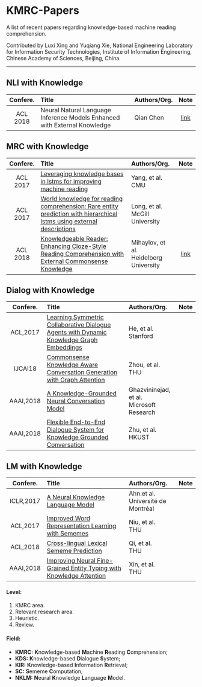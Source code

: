 # KMRC-Papers

A list of recent papers regarding knowledge-based machine reading comprehension.

Contributed by Luxi Xing and Yuqiang Xie, National Engineering Laboratory for Information Security Technologies, Institute of Information Engineering, Chinese Academy of Sciences, Beijing, China. 

-------

## NLI with Knowledge

| Confere.   | Title | Authors/Org. | Note |
| :--------: | :---  | :----------- | :---:|
| ACL<br>2018 | Neural Natural Language Inference Models Enhanced with External Knowledge | Qian Chen | [link](https://github.com/XingLuxi/KMRC-Papers/blob/master/note/kim.md) |
 
## MRC with Knowledge

| Confere.   | Title | Authors/Org. | Note |
| :---------: | :--- | :----------- | :---:|
| ACL<br>2017   | [Leveraging knowledge bases in lstms for improving machine reading](https://doi.org/10.18653/v1/P17-1132)   | Yang, et al.<br>CMU | |
| ACL<br>2017   | [World knowledge for reading comprehension: Rare entity prediction with hierarchical lstms using external descriptions](http://www.aclweb.org/anthology/D17-1086)  | Long, et al.<br>McGill University| |
| ACL<br>2018   | [Knowledgeable Reader: Enhancing Cloze-Style Reading Comprehension with External Commonsense Knowledge](http://aclweb.org/anthology/P18-1076)  | Mihaylov, et al.<br>Heidelberg University   | [link](https://github.com/XingLuxi/KMRC-Papers/blob/master/note/knreader.md) |

## Dialog with Knowledge  

| Confere.   | Title | Authors/Org. | Note |
| :---------: | :--- | :----------- | :---:|
| ACL,2017   | [Learning Symmetric Collaborative Dialogue Agents with Dynamic Knowledge Graph Embeddings](http://aclweb.org/anthology/P17-1162) | He, et al.<br>Stanford |  | 
| IJCAI18 | [Commonsense Knowledge Aware Conversation Generation with Graph Attention](https://www.ijcai.org/proceedings/2018/0643.pdf) | Zhou, et al.<br>THU |  | 
| AAAI,2018  | [A Knowledge-Grounded Neural Conversation Model](https://www.microsoft.com/en-us/research/wp-content/uploads/2017/02/A_Knowledge_Grounded_Neural_Conversation_Model.pdf) | Ghazvininejad, et al.<br>Microsoft Research |  |
| AAAI,2018   | [Flexible End-to-End Dialogue System for Knowledge Grounded Conversation](https://arxiv.org/pdf/1709.04264.pdf) | Zhu, et al.<br>HKUST | |

## LM with Knowledge 

| Confere.   | Title | Authors/Org. | Note |
| :---------: | :--- | :----------- | :---:|
| ICLR,2017  | [A Neural Knowledge Language Model](https://arxiv.org/pdf/1608.00318v1.pdf)                            | Ahn.et al.<br>Université de Montréal | |
| ACL,2017   | [Improved Word Representation Learning with Sememes](http://aclweb.org/anthology/P17-1187)           | Niu, et al.<br>THU | |
| ACL,2018   | [Cross-lingual Lexical Sememe Prediction](http://aclweb.org/anthology/D18-1033)                      | Qi, et al.<br>THU| |
| AAAI,2018  | [Improving Neural Fine-Grained Entity Typing with Knowledge Attention](https://aaai.org/ocs/index.php/AAAI/AAAI18/paper/view/16321/16167) | Xin, et al.<br>THU | | 


#### Level:
1. KMRC area.
2. Relevant research area.
3. Heuristic.
4. Review.

#### Field:
- **KMRC:** **K**nowledge-based **M**achine **R**eading **C**omprehension;
- **KDS:** **K**nowledge-based **D**ialogue **S**ystem;
- **KIR:** **K**nowledge-based **I**nformation **R**etrieval;
- **SC:** **S**ememe **C**omputation;
- **NKLM:** **N**eural **K**nowledge **L**anguage **M**odel.

